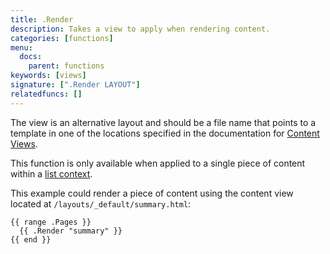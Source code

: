 ```yaml
---
title: .Render
description: Takes a view to apply when rendering content.
categories: [functions]
menu:
  docs:
    parent: functions
keywords: [views]
signature: [".Render LAYOUT"]
relatedfuncs: []
---
```


The view is an alternative layout and should be a file name that points to a template in one of the locations specified in the documentation for [Content Views](/templates/views).

This function is only available when applied to a single piece of content within a [list context].

This example could render a piece of content using the content view located at `/layouts/_default/summary.html`:

```go-html-template
{{ range .Pages }}
  {{ .Render "summary" }}
{{ end }}
```

[list context]: /templates/lists/
